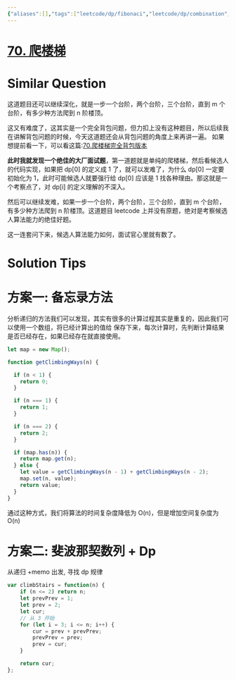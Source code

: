 ```yaml
---
{"aliases":[],"tags":["leetcode/dp/fibonaci","leetcode/dp/combination","leetcode/audition"],"review-dates":[],"dg-publish":true,"difficulty":"easy","date-created":"2023-07-10-Mon, 12:40:02 pm","date-modified":"2023-07-23-Sun, 2:48:53 pm","permalink":"/programming/basic/leetcode/70. 爬楼梯/","dgPassFrontmatter":true}
---
```



# [70. 爬楼梯](https://leetcode.cn/problems/climbing-stairs/)

# Similar Question

这道题目还可以继续深化，就是一步一个台阶，两个台阶，三个台阶，直到 m 个台阶，有多少种方法爬到 n 阶楼顶。

这又有难度了，这其实是一个完全背包问题，但力扣上没有这种题目，所以后续我在讲解背包问题的时候，今天这道题还会从背包问题的角度上来再讲一遍。 如果想提前看一下，可以看这篇:[70.爬楼梯完全背包版本](https://programmercarl.com/0070.%E7%88%AC%E6%A5%BC%E6%A2%AF%E5%AE%8C%E5%85%A8%E8%83%8C%E5%8C%85%E7%89%88%E6%9C%AC.html)

**此时我就发现一个绝佳的大厂面试题**，第一道题就是单纯的爬楼梯，然后看候选人的代码实现，如果把 dp[0] 的定义成 1 了，就可以发难了，为什么 dp[0] 一定要初始化为 1，此时可能候选人就要强行给 dp[0] 应该是 1 找各种理由。那这就是一个考察点了，对 dp[i] 的定义理解的不深入。

然后可以继续发难，如果一步一个台阶，两个台阶，三个台阶，直到 m 个台阶，有多少种方法爬到 n 阶楼顶。这道题目 leetcode 上并没有原题，绝对是考察候选人算法能力的绝佳好题。

这一连套问下来，候选人算法能力如何，面试官心里就有数了。

# Solution Tips

# 方案一: 备忘录方法

分析递归的方法我们可以发现，其实有很多的计算过程其实是重复的，因此我们可以使用一个数组，将已经计算出的值给 保存下来，每次计算时，先判断计算结果是否已经存在，如果已经存在就直接使用。

```js
let map = new Map();

function getClimbingWays(n) {

  if (n < 1) {
    return 0;
  }

  if (n === 1) {
    return 1;
  }

  if (n === 2) {
    return 2;
  }

  if (map.has(n)) {
    return map.get(n);
  } else {
    let value = getClimbingWays(n - 1) + getClimbingWays(n - 2);
    map.set(n, value);
    return value;
  }
}
```

通过这种方式，我们将算法的时间复杂度降低为 O(n)，但是增加空间复杂度为 O(n)

# 方案二: 斐波那契数列 + Dp

从递归 +memo 出发, 寻找 dp 规律

```js
var climbStairs = function(n) {
    if (n <= 2) return n;
    let prevPrev = 1;
    let prev = 2;
    let cur;
    // 从 3 开始
    for (let i = 3; i <= n; i++) {
        cur = prev + prevPrev;
        prevPrev = prev;
        prev = cur;
    }

    return cur;
};
```
